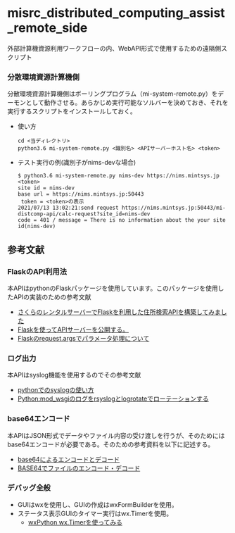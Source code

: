 # misrc_distributed_computing_assist_remote_side

外部計算機資源利用ワークフローの内、WebAPI形式で使用するための遠隔側スクリプト

### 分散環境資源計算機側
分散環境資源計算機側はポーリングプログラム（mi-system-remote.py）をデーモンとして動作させる。あらかじめ実行可能なソルバーを決めておき、それを実行するスクリプトをインストールしておく。

* 使い方
  ```
  cd <当ディレクトリ>
  python3.6 mi-system-remote.py <識別名> <APIサーバーホスト名> <token>
  ```
* テスト実行の例(識別子がnims-devな場合)
  ```
  $ python3.6 mi-system-remote.py nims-dev https://nims.mintsys.jp <token>
  site id = nims-dev
  base url = https://nims.mintsys.jp:50443
   token = <token>の表示
  2021/07/13 13:02:21:send request https://nims.mintsys.jp:50443/mi-distcomp-api/calc-request?site_id=nims-dev
  code = 401 / message = There is no information about the your site id(nims-dev)
  ```
### 
## 参考文献
### FlaskのAPI利用法
本APIはpythonのFlaskパッケージを使用しています。このパッケージを使用したAPIの実装のための参考文献
* [さくらのレンタルサーバーでFlaskを利用した住所検索APIを構築してみました](https://day-journal.com/memo/try-019/)
* [Flaskを使ってAPIサーバーを公開する。](http://rennnosukesann.hatenablog.com/entry/2018/07/21/155401)
* [Flaskのrequest.argsでパラメータ処理について](https://qiita.com/uokada/items/7cc35fbe2f956615259b)

### ログ出力
本APIはsyslog機能を使用するのでその参考文献
* [pythonでのsyslogの使い方](https://qiita.com/Esfahan/items/7888914dca0e8d23eac3)
* [Python:mod_wsgiのログをrsyslogとlogrotateでローテーションする](https://blog.amedama.jp/entry/2015/09/13/000901)

### base64エンコード
本APIはJSON形式でデータやファイル内容の受け渡しを行うが、そのためにはbase64エンコードが必要である。そのための参考資料を以下に記述する。
* [base64によるエンコードとデコード](python.ambitious-engineer.com/archives/2066)
* [BASE64でファイルのエンコード・デコード](https://algorithm.joho.info/programming/python/base64-encode-decode-py/)

### デバッグ全般
* GUIはwxを使用し、GUIの作成はwxFormBuilderを使用。
* ステータス表示GUIのタイマー実行はwx.Timerを使用。
  + [wxPython wx.Timerを使ってみる](https://bty.sakura.ne.jp/wp/archives/76)
